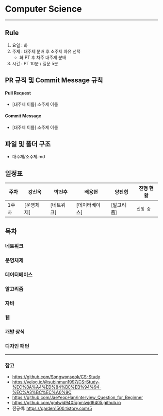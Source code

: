 # Computer Science

------------------------------------------------------------------------

## Rule
1. 요일 : 화
2. 주제 : 대주제 분배 후 소주제 자유 선택
   - 화 PT 후 차주 대주제 분배
3. 시간 : PT 10분 / 질문 5분

## PR 규칙 및 Commit Message 규칙

#### Pull Request
- [대주제 이름] 소주제 이름

#### Commit Message
- [대주제 이름] 소주제 이름

## 파일 및 폴더 구조

- 대주제/소주제.md

## 일정표

| **주차** | **강신욱** | **박건후** | **배용현**  | **양진형** | **진행 현황** |
|--------|---------|---------|----------|---------|-----------|
| 1주차    | [운영체제]  | [네트워크]  | [데이터베이스] | [알고리즘]  | `진행 중`    |

## 목차

### 네트워크

### 운영체제

### 데이터베이스

### 알고리즘

### 자바

### 웹

### 개발 상식

### 디자인 패턴

------------------------------------------------------------------------

### 참고
- https://github.com/Songwonseok/CS-Study
- https://velog.io/@subinmun1997/CS-Study-%EC%8A%A4%ED%84%B0%EB%94%94-%EC%A3%BC%EC%A0%9C
- https://github.com/JaeYeopHan/Interview_Question_for_Beginner
- https://github.com/gmlwjd9405/gmlwjd9405.github.io
- 전공책: https://garden1500.tistory.com/5